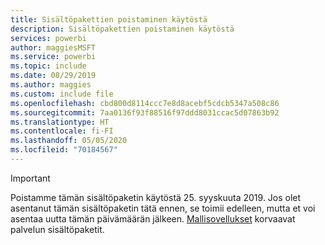 ```yaml
---
title: Sisältöpakettien poistaminen käytöstä
description: Sisältöpakettien poistaminen käytöstä
services: powerbi
author: maggiesMSFT
ms.service: powerbi
ms.topic: include
ms.date: 08/29/2019
ms.author: maggies
ms.custom: include file
ms.openlocfilehash: cbd800d8114ccc7e8d8acebf5cdcb5347a508c86
ms.sourcegitcommit: 7aa0136f93f88516f97ddd8031ccac5d07863b92
ms.translationtype: HT
ms.contentlocale: fi-FI
ms.lasthandoff: 05/05/2020
ms.locfileid: "70184567"
---
```

>[!IMPORTANT]
>Poistamme tämän sisältöpaketin käytöstä 25. syyskuuta 2019. Jos olet asentanut tämän sisältöpaketin tätä ennen, se toimii edelleen, mutta et voi asentaa uutta tämän päivämäärän jälkeen. [Mallisovellukset](https://docs.microsoft.com/power-bi/service-template-apps-overview) korvaavat palvelun sisältöpaketit.